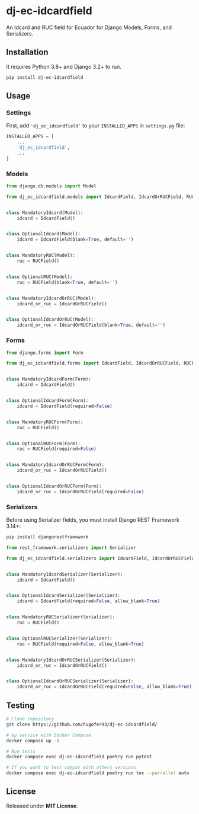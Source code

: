 # dj-ec-idcardfield

An Idcard and RUC field for Ecuador for Django Models, Forms, and Serializers.


## Installation

It requires Python 3.8+ and Django 3.2+ to run.

```bash
pip install dj-ec-idcardfield
```


## Usage

### Settings

First, add `'dj_ec_idcardfield'` to your `INSTALLED_APPS` in `settings.py` file:

```python
INSTALLED_APPS = [
    ...
    'dj_ec_idcardfield',
    ...
]
```

### Models

```python
from django.db.models import Model

from dj_ec_idcardfield.models import IdcardField, IdcardOrRUCField, RUCField


class MandatoryIdcard(Model):
    idcard = IdcardField()


class OptionalIdcard(Model):
    idcard = IdcardField(blank=True, default='')


class MandatoryRUC(Model):
    ruc = RUCField()


class OptionalRUC(Model):
    ruc = RUCField(blank=True, default='')


class MandatoryIdcardOrRUC(Model):
    idcard_or_ruc = IdcardOrRUCField()


class OptionalIdcardOrRUC(Model):
    idcard_or_ruc = IdcardOrRUCField(blank=True, default='')
```

### Forms

```python
from django.forms import Form

from dj_ec_idcardfield.forms import IdcardField, IdcardOrRUCField, RUCField


class MandatoryIdcardForm(Form):
    idcard = IdcardField()


class OptionalIdcardForm(Form):
    idcard = IdcardField(required=False)


class MandatoryRUCForm(Form):
    ruc = RUCField()


class OptionalRUCForm(Form):
    ruc = RUCField(required=False)


class MandatoryIdcardOrRUCForm(Form):
    idcard_or_ruc = IdcardOrRUCField()


class OptionalIdcardOrRUCForm(Form):
    idcard_or_ruc = IdcardOrRUCField(required=False)
```

### Serializers

Before using Serializer fields, you must install Django REST Framework 3.14+:

```bash
pip install djangorestframework
```


```python
from rest_framework.serializers import Serializer

from dj_ec_idcardfield.serializers import IdcardField, IdcardOrRUCField, RUCField


class MandatoryIdcardSerializer(Serializer):
    idcard = IdcardField()


class OptionalIdcardSerializer(Serializer):
    idcard = IdcardField(required=False, allow_blank=True)


class MandatoryRUCSerializer(Serializer):
    ruc = RUCField()


class OptionalRUCSerializer(Serializer):
    ruc = RUCField(required=False, allow_blank=True)


class MandatoryIdcardOrRUCSerializer(Serializer):
    idcard_or_ruc = IdcardOrRUCField()


class OptionalIdcardOrRUCSerializer(Serializer):
    idcard_or_ruc = IdcardOrRUCField(required=False, allow_blank=True)
```


## Testing

```bash
# Clone repository
git clone https://github.com/hugofer93/dj-ec-idcardfield/

# Up service with Docker Compose
docker compose up -d

# Run tests
docker compose exec dj-ec-idcardfield poetry run pytest

# If you want to test compat with others versions
docker compose exec dj-ec-idcardfield poetry run tox --parrallel auto
```


## License
Released under __MIT License__.
